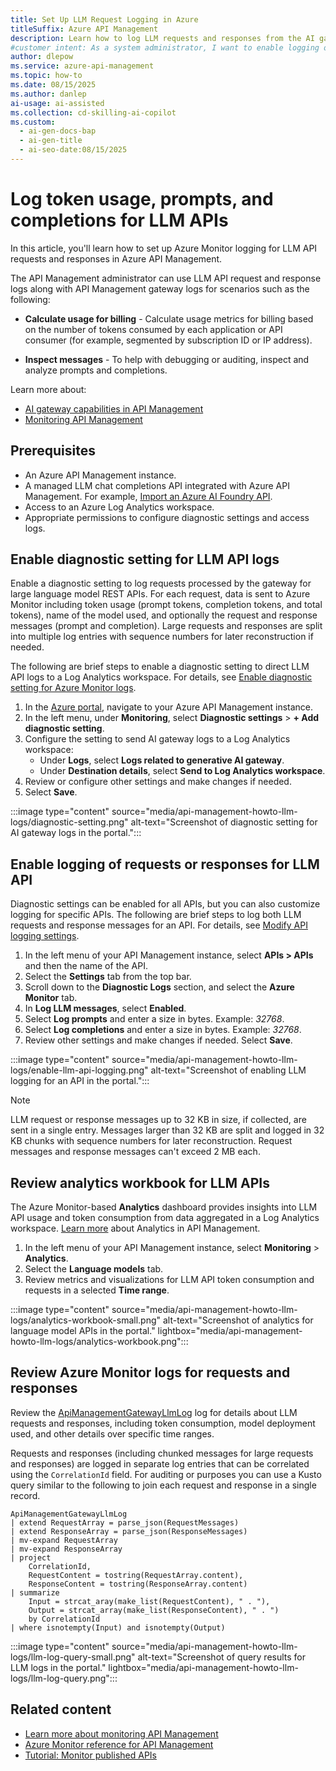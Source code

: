 ```yaml
---
title: Set Up LLM Request Logging in Azure
titleSuffix: Azure API Management
description: Learn how to log LLM requests and responses from the AI gateway in Azure API Management.
#customer intent: As a system administrator, I want to enable logging of LLM request and response messages so that I can track API interactions for billing or auditing purposes.
author: dlepow
ms.service: azure-api-management
ms.topic: how-to
ms.date: 08/15/2025
ms.author: danlep
ai-usage: ai-assisted
ms.collection: cd-skilling-ai-copilot
ms.custom:
  - ai-gen-docs-bap
  - ai-gen-title
  - ai-seo-date:08/15/2025
---
```


# Log token usage, prompts, and completions for LLM APIs

In this article, you'll learn how to set up Azure Monitor logging for LLM API requests and responses in Azure API Management. 

The API Management administrator can use LLM API request and response logs along with API Management gateway logs for scenarios such as the following:

* **Calculate usage for billing** - Calculate usage metrics for billing based on the number of tokens consumed by each application or API consumer (for example, segmented by subscription ID or IP address).

* **Inspect messages** - To help with debugging or auditing, inspect and analyze prompts and completions.

Learn more about:

* [AI gateway capabilities in API Management](genai-gateway-capabilities.md)
* [Monitoring API Management](monitor-api-management.md)

## Prerequisites
- An Azure API Management instance.
- A managed LLM chat completions API integrated with Azure API Management. For example, [Import an Azure AI Foundry API](azure-ai-foundry-api.md).
- Access to an Azure Log Analytics workspace.
- Appropriate permissions to configure diagnostic settings and access logs.

## Enable diagnostic setting for LLM API logs

Enable a diagnostic setting to log requests processed by the gateway for large language model REST APIs. For each request, data is sent to Azure Monitor including token usage (prompt tokens, completion tokens, and total tokens), name of the model used, and optionally the request and response messages (prompt and completion). Large requests and responses are split into multiple log entries with sequence numbers for later reconstruction if needed.

The following are brief steps to enable a diagnostic setting to direct LLM API logs to a Log Analytics workspace. For details, see [Enable diagnostic setting for Azure Monitor logs](monitor-api-management.md#enable-diagnostic-setting-for-azure-monitor-logs).

1. In the [Azure portal](https://portal.azure.com), navigate to your Azure API Management instance.
1. In the left menu, under **Monitoring**, select **Diagnostic settings** > **+ Add diagnostic setting**.
1. Configure the setting to send AI gateway logs to a Log Analytics workspace:
   - Under **Logs**, select **Logs related to generative AI gateway**.
   - Under **Destination details**, select **Send to Log Analytics workspace**.
1. Review or configure other settings and make changes if needed.
1. Select **Save**.

:::image type="content" source="media/api-management-howto-llm-logs/diagnostic-setting.png" alt-text="Screenshot of diagnostic setting for AI gateway logs in the portal.":::

## Enable logging of requests or responses for LLM API

Diagnostic settings can be enabled for all APIs, but you can also customize logging for specific APIs. The following are brief steps to log both LLM requests and response messages for an API. For details, see [Modify API logging settings](monitor-api-management.md#modify-api-logging-settings).

1. In the left menu of your API Management instance, select **APIs > APIs**  and then the name of the API.
1. Select the **Settings** tab from the top bar.
1. Scroll down to the **Diagnostic Logs** section, and select the **Azure Monitor** tab.
1. In **Log LLM messages**, select **Enabled**.
1. Select **Log prompts** and enter a size in bytes. Example: *32768*.
1. Select **Log completions** and enter a size in bytes. Example: *32768*.
1. Review other settings and make changes if needed. Select **Save**.

:::image type="content" source="media/api-management-howto-llm-logs/enable-llm-api-logging.png" alt-text="Screenshot of enabling LLM logging for an API in the portal.":::

> [!NOTE]
> LLM request or response messages up to 32 KB in size, if collected, are sent in a single entry. Messages larger than 32 KB are split and logged in 32 KB chunks with sequence numbers for later reconstruction. Request messages and response messages can't exceed 2 MB each.


## Review analytics workbook for LLM APIs

The Azure Monitor-based **Analytics** dashboard provides insights into LLM API usage and token consumption  from data aggregated in a Log Analytics workspace. [Learn more](monitor-api-management.md#get-api-analytics-in-azure-api-management) about Analytics in API Management.

1. In the left menu of your API Management instance, select **Monitoring** > **Analytics**.
1. Select the **Language models** tab.
1. Review metrics and visualizations for LLM API token consumption and requests in a selected **Time range**. 

:::image type="content" source="media/api-management-howto-llm-logs/analytics-workbook-small.png" alt-text="Screenshot of analytics for language model APIs in the portal." lightbox="media/api-management-howto-llm-logs/analytics-workbook.png":::

## Review Azure Monitor logs for requests and responses

Review the [ApiManagementGatewayLlmLog](/azure/azure-monitor/reference/tables/apimanagementgatewayllmlog) log for details about LLM requests and responses, including token consumption, model deployment used, and other details over specific time ranges.

Requests and responses (including chunked messages for large requests and responses) are logged in separate log entries that can be correlated using the `CorrelationId` field. For auditing or purposes you can use a Kusto query similar to the following to join each request and response in a single record.

```Kusto
ApiManagementGatewayLlmLog
| extend RequestArray = parse_json(RequestMessages)
| extend ResponseArray = parse_json(ResponseMessages)
| mv-expand RequestArray
| mv-expand ResponseArray
| project
    CorrelationId,
    RequestContent = tostring(RequestArray.content),
    ResponseContent = tostring(ResponseArray.content)
| summarize
    Input = strcat_aray(make_list(RequestContent), " . "),
    Output = strcat_array(make_list(ResponseContent), " . ")
    by CorrelationId
| where isnotempty(Input) and isnotempty(Output)
```

:::image type="content" source="media/api-management-howto-llm-logs/llm-log-query-small.png" alt-text="Screenshot of query results for LLM logs in the portal." lightbox="media/api-management-howto-llm-logs/llm-log-query.png":::

## Related content

* [Learn more about monitoring API Management](monitor-api-management.md)
* [Azure Monitor reference for API Management](monitor-api-management-reference.md)
* [Tutorial: Monitor published APIs](api-management-howto-use-azure-monitor.md)